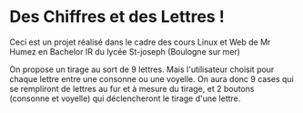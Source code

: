 # Des Chiffres et des Lettres !

Ceci est un projet réalisé dans le cadre des cours Linux et Web de Mr Humez en Bachelor IR du lycée St-joseph (Boulogne sur mer)

On propose un tirage au sort de 9 lettres. Mais l'utilisateur choisit pour chaque lettre entre une consonne ou une voyelle. On aura donc 9 cases qui se rempliront de lettres au fur et à mesure du tirage, et 2 boutons (consonne et voyelle) qui déclencheront le tirage d'une lettre. 